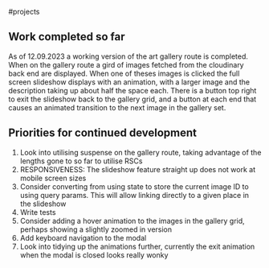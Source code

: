 #projects 

## Work completed so far
As of 12.09.2023 a working version of the art gallery route is completed. When on the gallery route a gird of images fetched from the cloudinary back end are displayed. When one of theses images is clicked the full screen slideshow displays with an animation, with a larger image and the description taking up about half the space each. There is a button top right to exit the slideshow back to the gallery grid, and a button at each end that causes an animated transition to the next image in the gallery set. 

## Priorities for continued development
1. Look into utilising suspense on the gallery route, taking advantage of the lengths gone to so far to utilise RSCs
2. RESPONSIVENESS: The slideshow feature straight up does not work at mobile screen sizes
3. Consider converting from using state to store the current image ID to using query params. This will allow linking directly to a given place in the slideshow
4. Write tests
5. Consider adding a hover animation to the images in the gallery grid, perhaps showing a slightly zoomed in version
6. Add keyboard navigation to the modal
7. Look into tidying up the animations further, currently the exit animation when the modal is closed looks really wonky
